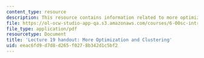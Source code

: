 ```yaml
---
content_type: resource
description: This resource contains information related to more optimization and clustering.
file: https://ol-ocw-studio-app-qa.s3.amazonaws.com/courses/6-00sc-introduction-to-computer-science-and-programming-spring-2011/eeac6fd9d7d8d265f0278b342d1c5bf2_MIT6_00SCS11_lec19.pdf
file_type: application/pdf
resourcetype: Document
title: 'Lecture 19 handout: More Optimization and Clustering'
uid: eeac6fd9-d7d8-d265-f027-8b342d1c5bf2
---
```

